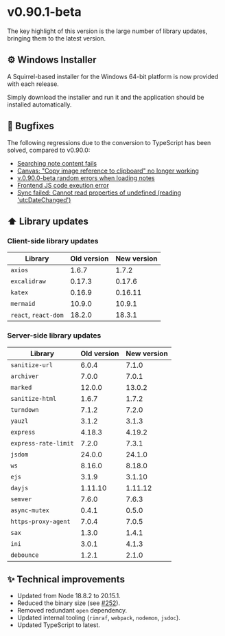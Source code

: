 # v0.90.1-beta
The key highlight of this version is the large number of library updates, bringing them to the latest version.

## ⚙️ Windows Installer

A Squirrel-based installer for the Windows 64-bit platform is now provided with each release.

Simply download the installer and run it and the application should be installed automatically.

## 🐞 Bugfixes

The following regressions due to the conversion to TypeScript has been solved, compared to v0.90.0:

*   [Searching note content fails](https://github.com/TriliumNext/Notes/issues/211)
*   [Canvas: "Copy image reference to clipboard" no longer working](https://github.com/TriliumNext/Notes/pull/227)
*   [v.0.90.0-beta random errors when loading notes](https://github.com/TriliumNext/Notes/issues/238)
*   [Frontend JS code exeution error](https://github.com/TriliumNext/Notes/issues/244)
*   [Sync failed: Cannot read properties of undefined (reading 'utcDateChanged')](https://github.com/TriliumNext/Notes/issues/210)

## ⬆️ Library updates

### Client-side library updates

| Library | Old version | New version |
| --- | --- | --- |
| `axios` | 1.6.7 | 1.7.2 |
| `excalidraw` | 0.17.3 | 0.17.6 |
| `katex` | 0.16.9 | 0.16.11 |
| `mermaid` | 10.9.0 | 10.9.1 |
| `react`, `react-dom` | 18.2.0 | 18.3.1 |

### Server-side library updates

| Library | Old version | New version |
| --- | --- | --- |
| `sanitize-url` | 6.0.4 | 7.1.0 |
| `archiver` | 7.0.0 | 7.0.1 |
| `marked` | 12.0.0 | 13.0.2 |
| `sanitize-html` | 1.6.7 | 1.7.2 |
| `turndown` | 7.1.2 | 7.2.0 |
| `yauzl` | 3.1.2 | 3.1.3 |
| `express` | 4.18.3 | 4.19.2 |
| `express-rate-limit` | 7.2.0 | 7.3.1 |
| `jsdom` | 24.0.0 | 24.1.0 |
| `ws` | 8.16.0 | 8.18.0 |
| `ejs` | 3.1.9 | 3.1.10 |
| `dayjs` | 1.11.10 | 1.11.12 |
| `semver` | 7.6.0 | 7.6.3 |
| `async-mutex` | 0.4.1 | 0.5.0 |
| `https-proxy-agent` | 7.0.4 | 7.0.5 |
| `sax` | 1.3.0 | 1.4.1 |
| `ini` | 3.0.1 | 4.1.3 |
| `debounce` | 1.2.1 | 2.1.0 |

## ✨ Technical improvements

*   Updated from Node 18.8.2 to 20.15.1.
*   Reduced the binary size (see [#252](https://github.com/TriliumNext/Notes/pull/252)).
*   Removed redundant `open` dependency.
*   Updated internal tooling (`rimraf`, `webpack`, `nodemon`, `jsdoc`).
*   Updated TypeScript to latest.